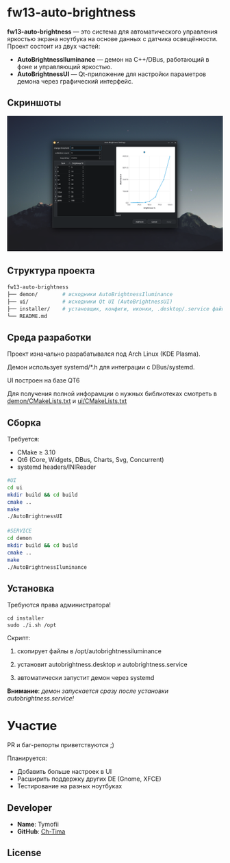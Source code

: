 # fw13-auto-brightness

**fw13-auto-brightness** — это система для автоматического управления яркостью экрана ноутбука на основе данных с датчика освещённости.  
Проект состоит из двух частей:  
- **AutoBrightnessIluminance** — демон на C++/DBus, работающий в фоне и управляющий яркостью.  
- **AutoBrightnessUI** — Qt-приложение для настройки параметров демона через графический интерфейс.  


## Скриншоты

<img src="screenshots/main_ui.png">

## Структура проекта
```bash
fw13-auto-brightness
├── demon/        # исходники AutoBrightnessIluminance
├── ui/           # исходники Qt UI (AutoBrightnessUI)
├── installer/    # установщик, конфиги, иконки, .desktop/.service файлы
└── README.md
```

## Среда разработки

Проект изначально разрабатывался под Arch Linux (KDE Plasma).

Демон использует systemd/*.h для интеграции с DBus/systemd.

UI построен на базе QT6

Для получения полной инфорамции о нужных библиотеках смотреть в 
[demon/CMakeLists.txt](/demon/CMakeLists.txt) и [ui/CMakeLists.txt](/ui/CMakeLists.txt)

## Сборка

Требуется:
- CMake ≥ 3.10
- Qt6 (Core, Widgets, DBus, Charts, Svg, Concurrent)
- systemd headers/INIReader

```bash
#UI
cd ui
mkdir build && cd build
cmake ..
make
./AutoBrightnessUI

#SERVICE
cd demon
mkdir build && cd build
cmake ..
make
./AutoBrightnessIluminance

```

## Установка
Требуются права администратора!

    cd installer
    sudo ./i.sh /opt

Скрипт:
1) скопирует файлы в /opt/autobrightnessiluminance

2) установит autobrightness.desktop и autobrightness.service

3) автоматически запустит демон через systemd

**Внимание**: _демон запускается сразу после установки autobrightness.service!_

# Участие

PR и баг-репорты приветствуются ;)

Планируется:
 - Добавить больше настроек в UI
 - Расширить поддержку других DE (Gnome, XFCE)
 - Тестирование на разных ноутбуках

## Developer

- **Name**: Tymofii
- **GitHub**: [Ch-Tima](https://github.com/Ch-Tima)

## License
